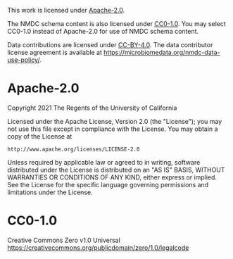 This work is licensed under [Apache-2.0](https://spdx.org/licenses/Apache-2.0.html).

The NMDC schema content is also licensed under [CC0-1.0](https://spdx.org/licenses/CC0-1.0.html).
You may select CC0-1.0 instead of Apache-2.0 for use of NMDC schema content.

Data contributions are licensed under [CC-BY-4.0](https://spdx.org/licenses/CC-BY-4.0.html). The
data contributor license agreement is available at
<https://microbiomedata.org/nmdc-data-use-policy/>.

# Apache-2.0

Copyright 2021 The Regents of the University of California

Licensed under the Apache License, Version 2.0 (the "License");
you may not use this file except in compliance with the License.
You may obtain a copy of the License at

    http://www.apache.org/licenses/LICENSE-2.0

Unless required by applicable law or agreed to in writing, software
distributed under the License is distributed on an "AS IS" BASIS,
WITHOUT WARRANTIES OR CONDITIONS OF ANY KIND, either express or implied.
See the License for the specific language governing permissions and
limitations under the License.

# CC0-1.0

Creative Commons Zero v1.0 Universal
https://creativecommons.org/publicdomain/zero/1.0/legalcode